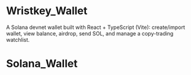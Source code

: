 # Wristkey_Wallet

A Solana devnet wallet built with React + TypeScript (Vite): create/import wallet, view balance, airdrop, send SOL, and manage a copy-trading watchlist.
# Solana_Wallet

